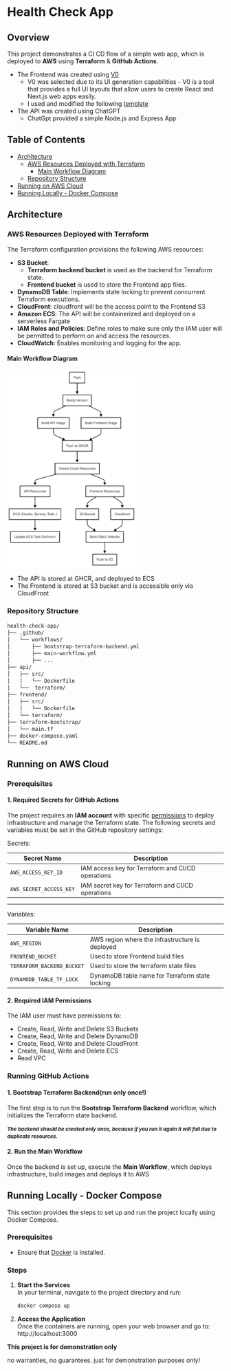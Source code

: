 # Health Check App

## Overview

This project demonstrates a CI CD flow of a simple web app, which is deployed to **AWS** using **Terraform** & **GitHub Actions**.

* The Frontend was created using [V0](https://v0.dev//)
    * V0 was selected due to its UI generation capabilities - V0 is a tool that provides a full UI layouts that allow users to create React and Next.js web apps easily.
    * I used and modified the following [template](https://v0.dev/chat/community/floating-bubbles-1g1VZMvHP0o)
* The API was created using ChatGPT
    * ChatGpt provided a simple Node.js and Express App

## Table of Contents
* [Architecture](#Architecture)
    * [AWS Resources Deployed with Terraform](#aws-resources-deployed-with-terraform)
        * [Main Workflow Diagram](#main-workflow-diagram)
    * [Repository Structure](#repository-structure)
* [Running on AWS Cloud](#running-on-aws-cloud)
* [Running Locally - Docker Compose](#running-locally---docker-compose)

## Architecture
### AWS Resources Deployed with Terraform

The Terraform configuration provisions the following AWS resources:

- **S3 Bucket**:
    - **Terraform backend bucket** is used as the backend for Terraform state.
    - **Frontend bucket** is used to store the Frontend app files.
- **DynamoDB Table**: Implements state locking to prevent concurrent Terraform executions.
- **CloudFront**: cloudfront will be the access point to the Frontend S3
- **Amazon ECS**: The API will be containerized and deployed on a serverless Fargate
- **IAM Roles and Policies**: Define roles to make sure only the IAM user will be permitted to perform on and access the resources.
- **CloudWatch**: Enables monitoring and logging for the app.

#### Main Workflow Diagram
<img alt="" src="main-workflow.jpeg" width="300" height="auto"/>

* The API is stored at GHCR, and deployed to ECS
* The Frontend is stored at S3 bucket and is accessible only via CloudFront

### Repository Structure

```
health-check-app/
├── .github/
│   └── workflows/
│       ├── bootstrap-terraform-backend.yml
│       ├── main-workflow.yml
│       ├── ...
├── api/
│   ├── src/
│   │   └── Dockerfile
│   └──  terraform/
├── frontend/
│   ├── src/
│   │   └── Dockerfile
│   └── terraform/
├── terraform-bootstrap/
│   └── main.tf
├── docker-compose.yaml
└── README.md
```

## Running on AWS Cloud
### Prerequisites
#### 1. Required Secrets for GitHub Actions


The project requires an **IAM account** with specific [permissions](#2-required-iam-permissions) to deploy infrastructure and manage the Terraform state. The following secrets and variables must be set in the GitHub repository settings:

Secrets:

| Secret Name               | Description |
|---------------------------|-------------|
| `AWS_ACCESS_KEY_ID`       | IAM access key for Terraform and CI/CD operations |
| `AWS_SECRET_ACCESS_KEY`   | IAM secret key for Terraform and CI/CD operations |

--------
Variables:

| Variable Name              | Description                                     |
|----------------------------|-------------------------------------------------|
| `AWS_REGION`               | AWS region where the infrastructure is deployed |
| `FRONTEND_BUCKET`   | Used to store Frontend build files              |
| `TERRAFORM_BACKEND_BUCKET` | Used to store the terraform state files         |
| `DYNAMODB_TABLE_TF_LOCK`   | DynamoDB table name for Terraform state locking |


#### 2. Required IAM Permissions

The IAM user must have permissions to:
* Create, Read, Write and Delete S3 Buckets
* Create, Read, Write and Delete DynamoDB
* Create, Read, Write and Delete CloudFront
* Create, Read, Write and Delete ECS
* Read VPC



### Running GitHub Actions
#### 1. Bootstrap Terraform Backend(run only once!)

The first step is to run the **Bootstrap Terraform Backend** workflow, which initializes the Terraform state backend.

<small>***The backend should be created only once, because if you run it again it will fail due to duplicate resources.***</small>

#### 2. Run the Main Workflow

Once the backend is set up, execute the **Main Workflow**, which deploys infrastructure, build images and deploys it to AWS


## Running Locally - Docker Compose

This section provides the steps to set up and run the project locally using Docker Compose.

### Prerequisites

- Ensure that [Docker](https://docs.docker.com/get-docker/) is installed.

### Steps

1. **Start the Services**  
   In your terminal, navigate to the project directory and run:
   ```bash
   docker compose up

2. **Access the Application**  
   Once the containers are running, open your web browser and go to: http://localhost:3000


**This project is for demonstration only**

no warranties, no guarantees. just for demonstration purposes only!
